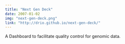 ```yaml
---
title: "Next Gen Deck"
date: 2007-01-02
img: "next-gen-deck.png"
link: "http://drio.github.io/next-gen-deck/"
---
```


A Dashboard to facilitate quality control for genomic data.
